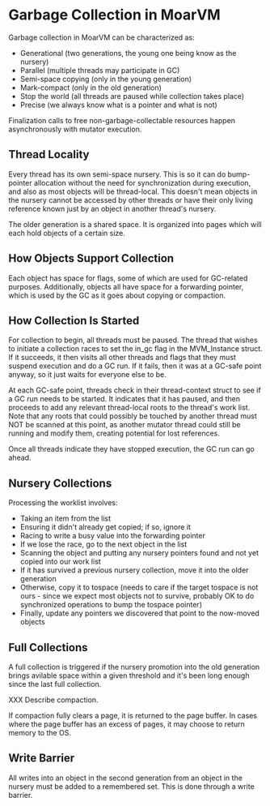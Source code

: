 # Garbage Collection in MoarVM

Garbage collection in MoarVM can be characterized as:

* Generational (two generations, the young one being know as the nursery)
* Parallel (multiple threads may participate in GC)
* Semi-space copying (only in the young generation)
* Mark-compact (only in the old generation)
* Stop the world (all threads are paused while collection takes place)
* Precise (we always know what is a pointer and what is not)

Finalization calls to free non-garbage-collectable resources happen asynchronously
with mutator execution.

## Thread Locality
Every thread has its own semi-space nursery. This is so it can do bump-pointer
allocation without the need for synchronization during execution, and also as
most objects will be thread-local. This doesn't mean objects in the nursery
cannot be accessed by other threads or have their only living reference known
just by an object in another thread's nursery.

The older generation is a shared space. It is organized into pages which will
each hold objects of a certain size.

## How Objects Support Collection
Each object has space for flags, some of which are used for GC-related purposes.
Additionally, objects all have space for a forwarding pointer, which is used
by the GC as it goes about copying or compaction.

## How Collection Is Started
For collection to begin, all threads must be paused. The thread that wishes to
initiate a collection races to set the in_gc flag in the MVM_Instance struct.
If it succeeds, it then visits all other threads and flags that they must suspend
execution and do a GC run. If it fails, then it was at a GC-safe point anyway,
so it just waits for everyone else to be.

At each GC-safe point, threads check in their thread-context struct to see if a
GC run needs to be started. It indicates that it has paused, and then proceeds
to add any relevant thread-local roots to the thread's work list. Note that any
roots that could possibly be touched by another thread must NOT be scanned at this
point, as another mutator thread could still be running and modify them, creating
potential for lost references.

Once all threads indicate they have stopped execution, the GC run can go ahead.

## Nursery Collections
Processing the worklist involves:

* Taking an item from the list
* Ensuring it didn't already get copied; if so, ignore it
* Racing to write a busy value into the forwarding pointer
* If we lose the race, go to the next object in the list
* Scanning the object and putting any nursery pointers found and not yet copied into
  our work list
* If it has survived a previous nursery collection, move it into the older generation
* Otherwise, copy it to tospace (needs to care if the target tospace is not ours - since
  we expect most objects not to survive, probably OK to do synchronized operations to
  bump the tospace pointer)
* Finally, update any pointers we discovered that point to the now-moved objects

## Full Collections
A full collection is triggered if the nursery promotion into the old generation
brings avilable space within a given threshold and it's been long enough since the
last full collection.

XXX Describe compaction.

If compaction fully clears a page, it is returned to the page buffer. In cases
where the page buffer has an excess of pages, it may choose to return memory to
the OS.

## Write Barrier
All writes into an object in the second generation from an object in the nursery
must be added to a remembered set. This is done through a write barrier.
